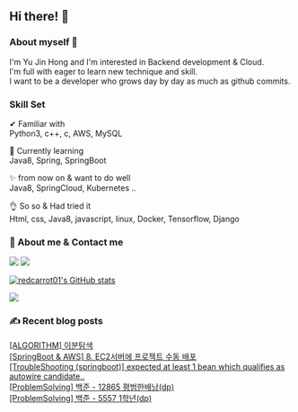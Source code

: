 

## Hi there! 👋


### About myself 🥕

I'm Yu Jin Hong and I'm interested in Backend development & Cloud.   
I'm full with eager to learn new technique and skill.   
I want to be a developer who grows day by day as much as github commits.   


### Skill Set 

✔ Familiar with  
Python3, c++, c, AWS, MySQL

🙌 Currently learning   
Java8, Spring, SpringBoot

✨ from now on & want to do well   
Java8, SpringCloud, Kubernetes ..

👌 So so & Had tried it  
Html, css, Java8, javascript, linux, Docker, Tensorflow, Django


### 📧 About me & Contact me 

  <a href="https://velog.io/@redcarrot01"><img src="https://img.shields.io/badge/Tech%20Blog-11B48A?style=flat-square&logo=Vimeo&logoColor=white&link=https://velog.io/@redcarrot01"/></a>  <a href="mailto:redccc9010@gmail.com"><img src="https://img.shields.io/badge/Gmail-d14836?style=flat-square&logo=Gmail&logoColor=white&link=redcarrot01@gmail.com"/></a> 


[![redcarrot01's GitHub stats](https://github-readme-stats.vercel.app/api?username=redcarrot01&count_private=true&show_icons=true&theme=omni)](https://github.com/anuraghazra/github-readme-stats)

<a href="https://hits.seeyoufarm.com"><img src="https://hits.seeyoufarm.com/api/count/incr/badge.svg?url=https%3A%2F%2Fgithub.com%2Fredcarrot01&count_bg=%2379C83D&title_bg=%23555555&icon=&icon_color=%23E7E7E7&title=hits&edge_flat=false"/></a>

### ✍ Recent blog posts 
[[ALGORITHM] 이분탐색](https://velog.io/@redcarrot01/ALGORITHM-%EC%9D%B4%EB%B6%84%ED%83%90%EC%83%89) <br>
[[SpringBoot & AWS] 8. EC2서버에 프로젝트 수동 배포](https://velog.io/@redcarrot01/SpringBoot-AWS-8.-EC2%EC%84%9C%EB%B2%84%EC%97%90-%ED%94%84%EB%A1%9C%EC%A0%9D%ED%8A%B8-%EC%88%98%EB%8F%99-%EB%B0%B0%ED%8F%AC) <br>
[[TroubleShooting (springboot)] expected at least 1 bean which qualifies as autowire candidate..](https://velog.io/@redcarrot01/TroubleShooting-springboot-expected-at-least-1-bean-which-qualifies-as-autowire-candidate) <br>
[[ProblemSolving] 백준 - 12865 평범한배낭(dp)](https://velog.io/@redcarrot01/ProblemSolving-%EB%B0%B1%EC%A4%80-12865-%ED%8F%89%EB%B2%94%ED%95%9C%EB%B0%B0%EB%82%ADdp) <br>
[[ProblemSolving] 백준 - 5557 1학년(dp)](https://velog.io/@redcarrot01/ProblemSolving-%EB%B0%B1%EC%A4%80-5557-1%ED%95%99%EB%85%84dp) <br>

